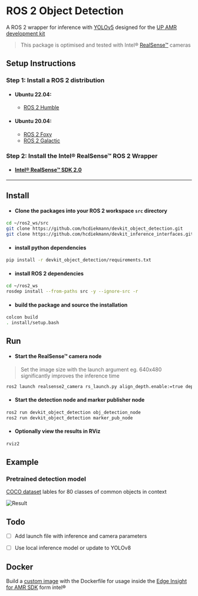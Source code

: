 # ROS 2 Object Detection 
A ROS 2 wrapper for inference with [YOLOv5](https://github.com/ultralytics/yolov5#readme) designed for the [UP AMR development kit](https://github.com/AAEONAEU-SW/uprobotic-devkits)

> This package is optimised and tested with Intel® [RealSense™](https://www.intelrealsense.com/) cameras

## Setup Instructions

### Step 1: Install a ROS 2 distribution
 - #### Ubuntu 22.04:
   - [ROS 2 Humble](https://docs.ros.org/en/humble/Installation/Ubuntu-Install-Debians.html)
 - #### Ubuntu 20.04: 
   - [ROS 2 Foxy](https://docs.ros.org/en/foxy/Installation/Ubuntu-Install-Debians.html)
   - [ROS 2 Galactic](https://docs.ros.org/en/galactic/Installation/Ubuntu-Install-Debians.html)

### Step 2: Install the Intel® RealSense™ ROS 2 Wrapper
- #### [Intel® RealSense™ SDK 2.0](https://github.com/IntelRealSense/realsense-ros)

___

## **Install**
- #### Clone the packages into your ROS 2 workspace `src`  directory
```bash
cd ~/ros2_ws/src 
git clone https://github.com/hcdiekmann/devkit_object_detection.git
git clone https://github.com/hcdiekmann/devkit_inference_interfaces.git
```
- #### install python dependencies
```bash
pip install -r devkit_object_detection/requirements.txt
```
- #### install ROS 2 dependencies
```bash
cd ~/ros2_ws
rosdep install --from-paths src -y --ignore-src -r
```
- #### build the package and source the installation
```bash
colcon build
. install/setup.bash
```

## **Run**
- #### Start the RealSense™ camera node
> Set the image size with the launch argument 
eg. 640x480 significantly improves the inference time

```bash
ros2 launch realsense2_camera rs_launch.py align_depth.enable:=true depth_module.profile:=640x480x30 rgb_camera.profile:=640x480x30 
```
- #### Start the detection node and marker publisher node
```bash
ros2 run devkit_object_detection obj_detection_node
ros2 run devkit_object_detection marker_pub_node
```
- #### Optionally view the results in RViz
```bash
rviz2
```


## **Example**
### Pretrained detection model
[COCO dataset](https://cocodataset.org/#home) lables for 80 classes of common objects in context

![Result](https://user-images.githubusercontent.com/13176191/215739174-1a26a478-a781-4b26-8ae7-7c00512f1279.png)

## Todo
- [ ] Add launch file with inference and camera parameters
- [ ] Use local inference model or update to YOLOv8


## **Docker**
Build a [custom image](https://www.intel.com/content/www/us/en/develop/documentation/ei4amr-2022-3-developer-guide/top/tutorials-amr/build-docker-images-from-ei-for-amr.html) with the Dockerfile  for usage inside the [Edge Insight for AMR SDK](https://www.intel.com/content/www/us/en/developer/topic-technology/edge-5g/edge-solutions/autonomous-mobile-robots/overview.html) form intel&reg;




